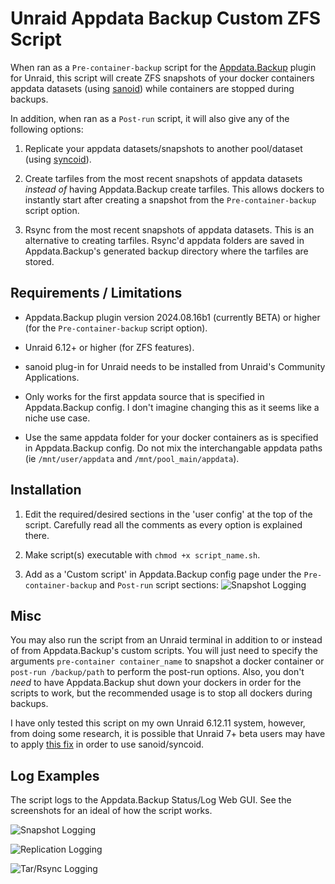 # Unraid Appdata Backup Custom ZFS Script

When ran as a `Pre-container-backup` script for the [Appdata.Backup](https://forums.unraid.net/topic/137710-plugin-appdatabackup/) plugin for Unraid, this script will create ZFS snapshots of your docker containers appdata datasets (using [sanoid](https://github.com/jimsalterjrs/sanoid)) while containers are stopped during backups.

In addition, when ran as a `Post-run` script, it will also give any of the following options:

1. Replicate your appdata datasets/snapshots to another pool/dataset (using [syncoid](https://github.com/jimsalterjrs/sanoid?tab=readme-ov-file#syncoid)).

2. Create tarfiles from the most recent snapshots of appdata datasets *instead of* having Appdata.Backup create tarfiles. This allows dockers to instantly start after creating a snapshot from the `Pre-container-backup` script option.

3. Rsync from the most recent snapshots of appdata datasets. This is an alternative to creating tarfiles. Rsync'd appdata folders are saved in Appdata.Backup's generated backup directory where the tarfiles are stored.

## Requirements / Limitations

- Appdata.Backup plugin version 2024.08.16b1 (currently BETA) or higher (for the `Pre-container-backup` script option).

- Unraid 6.12+ or higher (for ZFS features).

- sanoid plug-in for Unraid needs to be installed from Unraid's Community Applications.

- Only works for the first appdata source that is specified in Appdata.Backup config. I don't imagine changing this as it seems like a niche use case.

- Use the same appdata folder for your docker containers as is specified in Appdata.Backup config. Do not mix the interchangable appdata paths (ie `/mnt/user/appdata` and `/mnt/pool_main/appdata`).

## Installation

1. Edit the required/desired sections in the 'user config' at the top of the script. Carefully read all the comments as every option is explained there.

2. Make script(s) executable with `chmod +x script_name.sh`.

3. Add as a 'Custom script' in Appdata.Backup config page under the `Pre-container-backup` and `Post-run` script sections:
![Snapshot Logging](https://i.imgur.com/xlFufcg.png)

## Misc

You may also run the script from an Unraid terminal in addition to or instead of from Appdata.Backup's custom scripts. You will just need to specify the arguments `pre-container container_name` to snapshot a docker container or `post-run /backup/path` to perform the post-run options. Also, you don't *need* to have Appdata.Backup shut down your dockers in order for the scripts to work, but the recommended usage is to stop all dockers during backups.

I have only tested this script on my own Unraid 6.12.11 system, however, from doing some research, it is possible that Unraid 7+ beta users may have to apply [this fix](https://github.com/SpaceinvaderOne/Unraid_ZFS_Dataset_Snapshot_and_Replications/issues/41#issuecomment-2211973696) in order to use sanoid/syncoid.

## Log Examples

The script logs to the Appdata.Backup Status/Log Web GUI. See the screenshots for an ideal of how the script works.

![Snapshot Logging](https://i.imgur.com/XiQ44pk.png)

![Replication Logging](https://i.imgur.com/Ees9Rbz.png)

![Tar/Rsync Logging](https://i.imgur.com/Rs4YakX.png)
